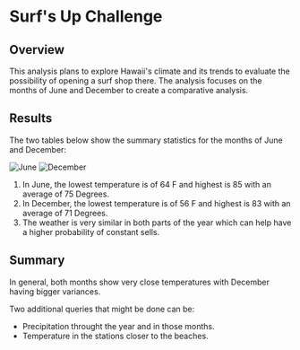 # Surf's Up Challenge

## Overview

This analysis plans to explore Hawaii's climate and its trends to evaluate the possibility of opening a surf shop there. The analysis focuses on the months of June and December to create a comparative analysis. 

## Results

The two tables below show the summary statistics for the months of June and December:

 ![June](surfs_up/Resources/June_Temps.png) ![December](surfs_up/Resources/December_Temps.png)
 
 1. In June, the lowest temperature is of 64 F and highest is 85 with an average of 75 Degrees.
 2. In December, the lowest temperature is of 56 F and highest is 83 with an average of 71 Degrees.
 3. The weather is very similar in both parts of the year which can help have a higher probability of constant sells. 

## Summary

In general, both months show very close temperatures with December having bigger variances. 

Two additional queries that might be done can be:

- Precipitation throught the year and in those months.
- Temperature in the stations closer to the beaches. 
